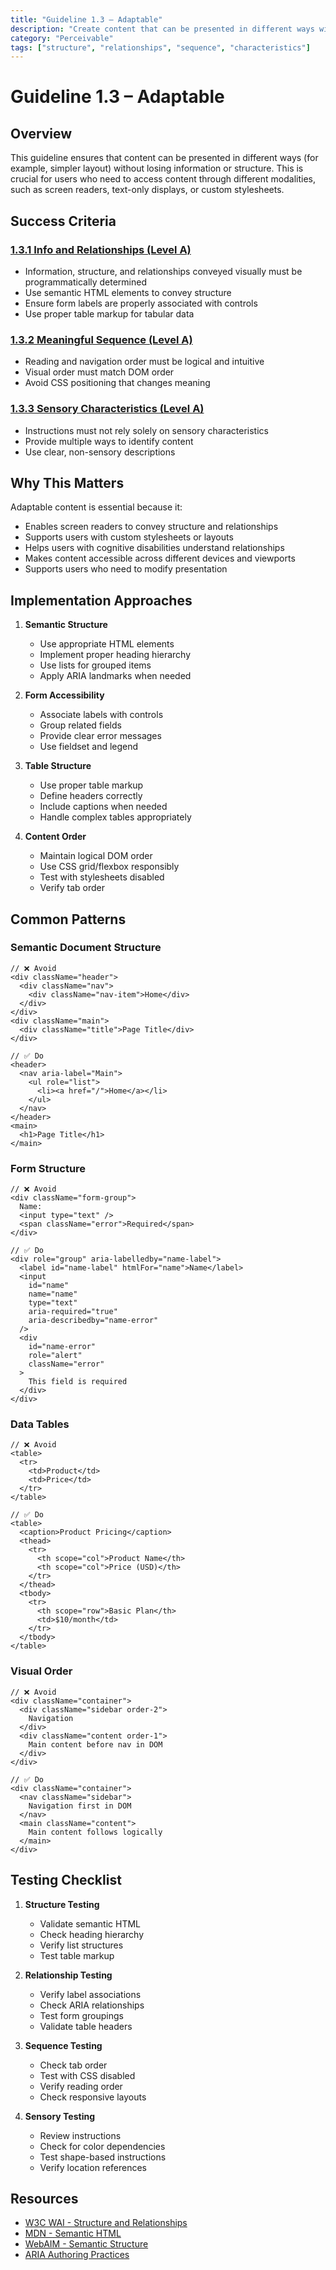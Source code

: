 ```yaml
---
title: "Guideline 1.3 – Adaptable"
description: "Create content that can be presented in different ways without losing structure or information"
category: "Perceivable"
tags: ["structure", "relationships", "sequence", "characteristics"]
---
```


# Guideline 1.3 – Adaptable

## Overview

This guideline ensures that content can be presented in different ways (for example, simpler layout) without losing information or structure. This is crucial for users who need to access content through different modalities, such as screen readers, text-only displays, or custom stylesheets.

## Success Criteria

### [1.3.1 Info and Relationships (Level A)](./1.3.1-info-and-relationships.md)

- Information, structure, and relationships conveyed visually must be programmatically determined
- Use semantic HTML elements to convey structure
- Ensure form labels are properly associated with controls
- Use proper table markup for tabular data

### [1.3.2 Meaningful Sequence (Level A)](./1.3.2-meaningful-sequence.md)

- Reading and navigation order must be logical and intuitive
- Visual order must match DOM order
- Avoid CSS positioning that changes meaning

### [1.3.3 Sensory Characteristics (Level A)](./1.3.3-sensory-characteristics.md)

- Instructions must not rely solely on sensory characteristics
- Provide multiple ways to identify content
- Use clear, non-sensory descriptions

## Why This Matters

Adaptable content is essential because it:

- Enables screen readers to convey structure and relationships
- Supports users with custom stylesheets or layouts
- Helps users with cognitive disabilities understand relationships
- Makes content accessible across different devices and viewports
- Supports users who need to modify presentation

## Implementation Approaches

1. **Semantic Structure**

   - Use appropriate HTML elements
   - Implement proper heading hierarchy
   - Use lists for grouped items
   - Apply ARIA landmarks when needed

2. **Form Accessibility**

   - Associate labels with controls
   - Group related fields
   - Provide clear error messages
   - Use fieldset and legend

3. **Table Structure**

   - Use proper table markup
   - Define headers correctly
   - Include captions when needed
   - Handle complex tables appropriately

4. **Content Order**
   - Maintain logical DOM order
   - Use CSS grid/flexbox responsibly
   - Test with stylesheets disabled
   - Verify tab order

## Common Patterns

### Semantic Document Structure

```tsx
// ❌ Avoid
<div className="header">
  <div className="nav">
    <div className="nav-item">Home</div>
  </div>
</div>
<div className="main">
  <div className="title">Page Title</div>
</div>

// ✅ Do
<header>
  <nav aria-label="Main">
    <ul role="list">
      <li><a href="/">Home</a></li>
    </ul>
  </nav>
</header>
<main>
  <h1>Page Title</h1>
</main>
```

### Form Structure

```tsx
// ❌ Avoid
<div className="form-group">
  Name:
  <input type="text" />
  <span className="error">Required</span>
</div>

// ✅ Do
<div role="group" aria-labelledby="name-label">
  <label id="name-label" htmlFor="name">Name</label>
  <input
    id="name"
    name="name"
    type="text"
    aria-required="true"
    aria-describedby="name-error"
  />
  <div
    id="name-error"
    role="alert"
    className="error"
  >
    This field is required
  </div>
</div>
```

### Data Tables

```tsx
// ❌ Avoid
<table>
  <tr>
    <td>Product</td>
    <td>Price</td>
  </tr>
</table>

// ✅ Do
<table>
  <caption>Product Pricing</caption>
  <thead>
    <tr>
      <th scope="col">Product Name</th>
      <th scope="col">Price (USD)</th>
    </tr>
  </thead>
  <tbody>
    <tr>
      <th scope="row">Basic Plan</th>
      <td>$10/month</td>
    </tr>
  </tbody>
</table>
```

### Visual Order

```tsx
// ❌ Avoid
<div className="container">
  <div className="sidebar order-2">
    Navigation
  </div>
  <div className="content order-1">
    Main content before nav in DOM
  </div>
</div>

// ✅ Do
<div className="container">
  <nav className="sidebar">
    Navigation first in DOM
  </nav>
  <main className="content">
    Main content follows logically
  </main>
</div>
```

## Testing Checklist

1. **Structure Testing**

   - Validate semantic HTML
   - Check heading hierarchy
   - Verify list structures
   - Test table markup

2. **Relationship Testing**

   - Verify label associations
   - Check ARIA relationships
   - Test form groupings
   - Validate table headers

3. **Sequence Testing**

   - Check tab order
   - Test with CSS disabled
   - Verify reading order
   - Check responsive layouts

4. **Sensory Testing**
   - Review instructions
   - Check for color dependencies
   - Test shape-based instructions
   - Verify location references

## Resources

- [W3C WAI - Structure and Relationships](https://www.w3.org/WAI/tutorials/page-structure/)
- [MDN - Semantic HTML](https://developer.mozilla.org/en-US/docs/Learn/Accessibility/HTML)
- [WebAIM - Semantic Structure](https://webaim.org/techniques/semanticstructure/)
- [ARIA Authoring Practices](https://www.w3.org/WAI/ARIA/apg/)

